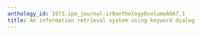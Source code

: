 ```yaml
---
anthology_id: 1973.ipm_journal-ir0anthology0volumeA9A7.1
title: An information retrieval system using keyword dialog
---
```

